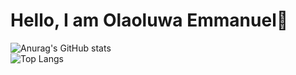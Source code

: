 # Hello, I am Olaoluwa Emmanuel👋
![Anurag's GitHub stats](https://github-readme-stats.vercel.app/api?username=Emmanuel0846&show_icons=true&theme=radical)
<br>
![Top Langs](https://github-readme-stats.vercel.app/api/top-langs/?username=Emmanuel0846&layout=compact)
